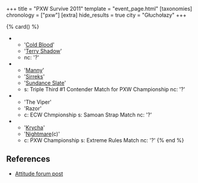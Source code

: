 +++
title = "PXW Survive 2011"
template = "event_page.html"
[taxonomies]
chronology = ["pxw"]
[extra]
hide_results = true
city = "Głuchołazy"
+++

{% card() %}
- - '[Cold Blood](@/w/cold-blood.md)'
  - '[Terry Shadow](@/w/shadow.md)'
  - nc: '?'
- - '[Manny](@/w/manny.md)'
  - '[Sirreks](@/w/sirreks.md)'
  - '[Sundance Slate](@/w/slate.md)'
  - s: Triple Third #1 Contender Match for PXW Championship
    nc: '?'
- - 'The Viper'
  - 'Razor'
  - c: ECW Chmpionship
    s: Samoan Strap Match
    nc: '?'
- - '[Krycha](@/w/krycha.md)'
  - '[Nightmare](@/w/nightmare.md)(c)'
  - c: PXW Championship
    s: Extreme Rules Match
    nc: '?'
{% end %}

## References

* [Attitude forum post](https://forum.wrestling.pl/topic/25425-pxw-survive-2011/)
